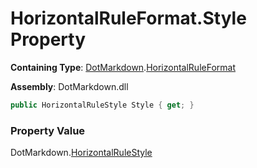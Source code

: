 # HorizontalRuleFormat\.Style Property

**Containing Type**: [DotMarkdown](../../README.md)\.[HorizontalRuleFormat](../README.md)

**Assembly**: DotMarkdown\.dll

```csharp
public HorizontalRuleStyle Style { get; }
```

### Property Value

DotMarkdown\.[HorizontalRuleStyle](../../HorizontalRuleStyle/README.md)

